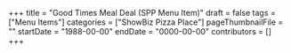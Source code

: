 +++
title = "Good Times Meal Deal (SPP Menu Item)"
draft = false
tags = ["Menu Items"]
categories = ["ShowBiz Pizza Place"]
pageThumbnailFile = ""
startDate = "1988-00-00"
endDate = "0000-00-00"
contributors = []
+++
